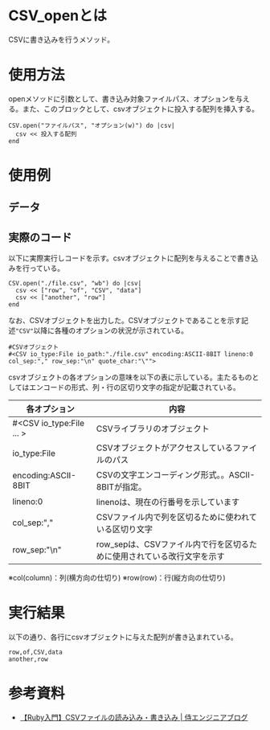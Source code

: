 # CSV_openとは
CSVに書き込みを行うメソッド。

# 使用方法

openメソッドに引数として、書き込み対象ファイルパス、オプションを与える。また、このブロックとして、csvオブジェクトに投入する配列を挿入する。

```
CSV.open("ファイルパス", "オプション(w)") do |csv|
  csv << 投入する配列
end
```


# 使用例
## データ
## 実際のコード
以下に実際実行しコードを示す。csvオブジェクトに配列を与えることで書き込みを行っている。

```
CSV.open("./file.csv", "wb") do |csv|
  csv << ["row", "of", "CSV", "data"]
  csv << ["another", "row"]
end
```
なお、CSVオブジェクトを出力した。CSVオブジェクトであることを示す記述``"CSV"``以降に各種のオプションの状況が示されている。

```
#CSVオブジェクト
#<CSV io_type:File io_path:"./file.csv" encoding:ASCII-8BIT lineno:0 col_sep:"," row_sep:"\n" quote_char:"\"">
```
csvオブジェクトの各オプションの意味を以下の表に示している。主たるものとしてはエンコードの形式、列・行の区切り文字の指定が記載されている。

| 各オプション             | 内容                                                                   |
|--------------------------|------------------------------------------------------------------------|
| #<CSV io_type:File ... > | CSVライブラリのオブジェクト                                            |
| io_type:File             | CSVオブジェクトがアクセスしているファイルのパス                        |
| encoding:ASCII-8BIT      | CSVの文字エンコーディング形式。。ASCII-8BITが指定。                    |
| lineno:0                 | linenoは、現在の行番号を示しています                                   |
| col_sep:","              | CSVファイル内で列を区切るために使われている区切り文字                  |
| row_sep:"\n"             | row_sepは、CSVファイル内で行を区切るために使用されている改行文字を示す |

※col(column)：列(横方向の仕切り)
※row(row)：行(縦方向の仕切り)

# 実行結果
以下の通り、各行にcsvオブジェクトに与えた配列が書き込まれている。

```
row,of,CSV,data
another,row
```

# 参考資料
- [【Ruby入門】CSVファイルの読み込み・書き込み | 侍エンジニアブログ](https://www.sejuku.net/blog/15982)